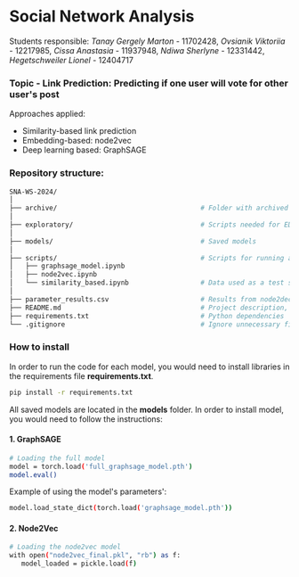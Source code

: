 # Social Network Analysis 

Students responsible: *Tanay Gergely Marton* - 11702428, *Ovsianik Viktoriia* - 12217985, *Cissa Anastasia* - 11937948, *Ndiwa Sherlyne* - 12331442, *Hegetschweiler Lionel* - 12404717

### Topic  - **Link Prediction: Predicting if one user will vote for other user's post** 

Approaches applied: 
 - Similarity-based link prediction 
 - Embedding-based: node2vec
 - Deep learning based: GraphSAGE 

### Repository structure:

```bash
SNA-WS-2024/
│
├── archive/                                    # Folder with archived scripts
│
├── exploratory/                                # Scripts needed for EDA and data preparation, results of graphs
│
├── models/                                     # Saved models
│
├── scripts/                                    # Scripts for running algorithms for each graph
│   ├── graphsage_model.ipynb                   
│   ├── node2vec.ipynb
│   └── similarity_based.ipynb                  # Data used as a test set
│
├── parameter_results.csv                       # Results from node2dec hyperparameter tuning
├── README.md                                   # Project description, setup
├── requirements.txt                            # Python dependencies
└── .gitignore                                  # Ignore unnecessary files (e.g., parts of 'data' folder)
```

 ### How to install

 In order to run the code for each model, you would need to install libraries in the requirements file **requirements.txt**. 

 ```bash
pip install -r requirements.txt
 ```

 All saved models are located in the **models** folder. In order to install model, you would need to follow the instructions:

 #### 1. GraphSAGE

 ````bash
 # Loading the full model 
model = torch.load('full_graphsage_model.pth')
model.eval()
 ````

Example of using the model's parameters': 
 ````bash
 model.load_state_dict(torch.load('graphsage_model.pth'))
 ````

 #### 2. Node2Vec
 ````bash
 # Loading the node2vec model 
with open("node2vec_final.pkl", "rb") as f:
    model_loaded = pickle.load(f)
 ````
 
